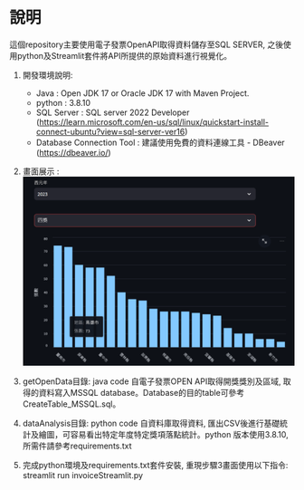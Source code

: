 # 說明
這個repository主要使用電子發票OpenAPI取得資料儲存至SQL SERVER, 之後使用python及Streamlit套件將API所提供的原始資料進行視覺化。
1. 開發環境說明:
   * Java : Open JDK 17 or Oracle JDK 17 with Maven Project.
   * python : 3.8.10
   * SQL Server : SQL server 2022 Developer (https://learn.microsoft.com/en-us/sql/linux/quickstart-install-connect-ubuntu?view=sql-server-ver16)
   * Database Connection Tool : 建議使用免費的資料連線工具 - DBeaver (https://dbeaver.io/)
2. 畫面展示 :
![image info](./image/prizeNmbyYear.png)

3. getOpenData目錄: java code 自電子發票OPEN API取得開獎獎別及區域, 取得的資料寫入MSSQL database。Database的目的table可參考CreateTable_MSSQL.sql。
4. dataAnalysis目錄: python code 自資料庫取得資料, 匯出CSV後進行基礎統計及繪圖，可容易看出特定年度特定獎項落點統計。python 版本使用3.8.10, 所需件請參考requirements.txt
5. 完成python環境及requirements.txt套件安裝, 重現步驟3畫面使用以下指令:
    streamlit run invoiceStreamlit.py
